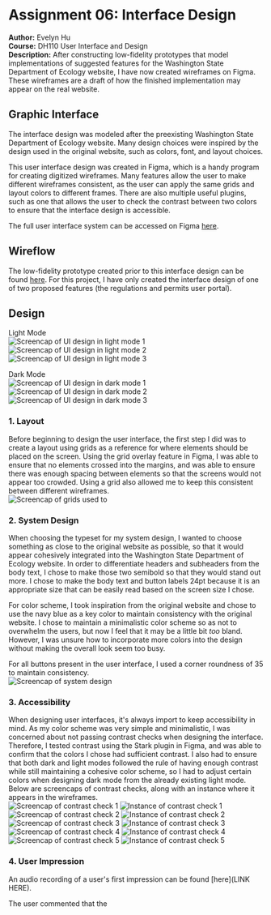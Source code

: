 # Assignment 06: Interface Design
**Author:** Evelyn Hu  
**Course:** DH110 User Interface and Design  
**Description:** After constructing low-fidelity prototypes that model implementations of suggested features for the Washington State Department of Ecology website, I have now created wireframes on Figma. These wireframes are a draft of how the finished implementation may appear on the real website.

## Graphic Interface
The interface design was modeled after the preexisting Washington State Department of Ecology website. Many design choices were inspired by the design used in the original website, such as colors, font, and layout choices.  

This user interface design was created in Figma, which is a handy program for creating digitized wireframes. Many features allow the user to make different wireframes consistent, as the user can apply the same grids and layout colors to different frames. There are also multiple useful plugins, such as one that allows the user to check the contrast between two colors to ensure that the interface design is accessible.  

The full user interface system can be accessed on Figma [here](https://www.figma.com/file/c6cVkC289yL0i6vgz6hT72/DH110-Assignment-6-Interface-Design?node-id=0%3A1).  

## Wireflow
The low-fidelity prototype created prior to this interface design can be found [here](https://github.com/evelyn-s-hu/DH110-Assignment05-LowFidelityPrototype#readme).
For this project, I have only created the interface design of one of two proposed features (the regulations and permits user portal).

## Design
Light Mode  
![Screencap of UI design in light mode 1](UIlight1.PNG)  
![Screencap of UI design in light mode 2](UIlight2.PNG)  
![Screencap of UI design in light mode 3](UIlight3.PNG)  

Dark Mode  
![Screencap of UI design in dark mode 1](UIdark1.PNG)  
![Screencap of UI design in dark mode 2](UIdark2.PNG)  
![Screencap of UI design in dark mode 3](UIdark3.PNG)  

### 1. Layout
Before beginning to design the user interface, the first step I did was to create a layout using grids as a reference for where elements should be placed on the screen. Using the grid overlay feature in Figma, I was able to ensure that no elements crossed into the margins, and was able to ensure there was enough spacing between elements so that the screens would not appear too crowded. Using a grid also allowed me to keep this consistent between different wireframes.  
![Screencap of grids used to ](Grids.PNG)

### 2. System Design
When choosing the typeset for my system design, I wanted to choose something as close to the original website as possible, so that it would appear cohesively integrated into the Washington State Department of Ecology website. In order to differentiate headers and subheaders from the body text, I chose to make those two semibold so that they would stand out more. I chose to make the body text and button labels 24pt because it is an appropriate size that can be easily read based on the screen size I chose.  

For color scheme, I took inspiration from the original website and chose to use the navy blue as a key color to maintain consistency with the original website. I chose to maintain a minimalistic color scheme so as not to overwhelm the users, but now I feel that it may be a little bit *too* bland. However, I was unsure how to incorporate more colors into the design without making the overall look seem too busy.  

For all buttons present in the user interface, I used a corner roundness of 35 to maintain consistency.  
![Screencap of system design](SystemDesign.PNG)

### 3. Accessibility
When designing user interfaces, it's always import to keep accessibility in mind. As my color scheme was very simple and minimalistic, I was concerned about not passing contrast checks when designing the interface. Therefore, I tested contrast using the Stark plugin in Figma, and was able to confirm that the colors I chose had sufficient contrast. I also had to ensure that both dark and light modes followed the rule of having enough contrast while still maintaining a cohesive color scheme, so I had to adjust certain colors when designing dark mode from the already existing light mode. Below are screencaps of contrast checks, along with an instance where it appears in the wireframes.  
![Screencap of contrast check 1](contrast1.PNG) ![Instance of contrast check 1](contrastcheck1.png)  
![Screencap of contrast check 2](contrast2.PNG) ![Instance of contrast check 2](contrastcheck2.png)  
![Screencap of contrast check 3](contrast3.PNG) ![Instance of contrast check 3](contrastcheck3.PNG)  
![Screencap of contrast check 4](contrast4.PNG) ![Instance of contrast check 4](contrastcheck4.PNG)  
![Screencap of contrast check 5](contrast5.PNG) ![Instance of contrast check 5](contrastcheck5.PNG)  

### 4. User Impression
An audio recording of a user's first impression can be found [here](LINK HERE).  

The user commented that the  
